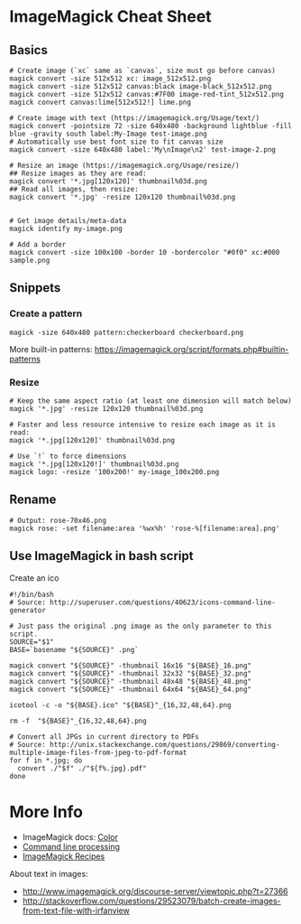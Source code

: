# ImageMagick Cheat Sheet

## Basics

    # Create image (`xc` same as `canvas`, size must go before canvas)
    magick convert -size 512x512 xc: image_512x512.png
    magick convert -size 512x512 canvas:black image-black_512x512.png
    magick convert -size 512x512 canvas:#7F00 image-red-tint_512x512.png
    magick convert canvas:lime[512x512!] lime.png
    
    # Create image with text (https://imagemagick.org/Usage/text/)
    magick convert -pointsize 72 -size 640x480 -background lightblue -fill blue -gravity south label:My-Image test-image.png
    # Automatically use best font size to fit canvas size
    magick convert -size 640x480 label:'My\nImage\n2' test-image-2.png
    
    # Resize an image (https://imagemagick.org/Usage/resize/)
    ## Resize images as they are read:
    magick convert '*.jpg[120x120]' thumbnail%03d.png
    ## Read all images, then resize:
    magick convert '*.jpg' -resize 120x120 thumbnail%03d.png
    
    
    # Get image details/meta-data
    magick identify my-image.png
    
    # Add a border
    magick convert -size 100x100 -border 10 -bordercolor "#0f0" xc:#000 sample.png

## Snippets

### Create a pattern

    magick -size 640x480 pattern:checkerboard checkerboard.png

More built-in patterns: https://imagemagick.org/script/formats.php#builtin-patterns

### Resize

    # Keep the same aspect ratio (at least one dimension will match below)
    magick '*.jpg' -resize 120x120 thumbnail%03d.png
    
    # Faster and less resource intensive to resize each image as it is read:
    magick '*.jpg[120x120]' thumbnail%03d.png
    
    # Use `!` to force dimensions
    magick '*.jpg[120x120!]' thumbnail%03d.png
    magick logo: -resize '100x200!' my-image_100x200.png
    
## Rename

    # Output: rose-70x46.png
    magick rose: -set filename:area '%wx%h' 'rose-%[filename:area].png'

## Use ImageMagick in bash script

Create an ico

    #!/bin/bash
    # Source: http://superuser.com/questions/40623/icons-command-line-generator

    # Just pass the original .png image as the only parameter to this script.
    SOURCE="$1"
    BASE=`basename "${SOURCE}" .png`

    magick convert "${SOURCE}" -thumbnail 16x16 "${BASE}_16.png"
    magick convert "${SOURCE}" -thumbnail 32x32 "${BASE}_32.png"
    magick convert "${SOURCE}" -thumbnail 48x48 "${BASE}_48.png"
    magick convert "${SOURCE}" -thumbnail 64x64 "${BASE}_64.png"

    icotool -c -o "${BASE}.ico" "${BASE}"_{16,32,48,64}.png

    rm -f  "${BASE}"_{16,32,48,64}.png

    # Convert all JPGs in current directory to PDFs
    # Source: http://unix.stackexchange.com/questions/29869/converting-multiple-image-files-from-jpeg-to-pdf-format
    for f in *.jpg; do
      convert ./"$f" ./"${f%.jpg}.pdf"
    done



# More Info

- ImageMagick docs: [Color](http://www.imagemagick.org/script/color.php)
- [Command line processing](http://www.imagemagick.org/script/command-line-processing.php)
- [ImageMagick Recipes](http://blog.megafaunasoft.com/2012/09/imagemagick-recipes.html)

About text in images:
- http://www.imagemagick.org/discourse-server/viewtopic.php?t=27366
- http://stackoverflow.com/questions/29523079/batch-create-images-from-text-file-with-irfanview


